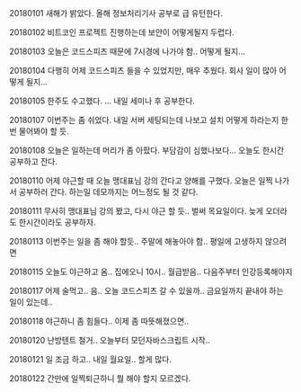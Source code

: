 20180101 새해가 밝았다. 올해 정보처리기사 공부로 급 유턴한다.  

20180102 비트코인 프로젝트 진행하는데 보안이 어떻게될지 두렵다.  

20180103 오늘은 코드스피츠 때문에 7시경에 나가야 함.. 어떻게 될지...  

20180104 다행히 어제 코드스피츠 들을 수 있었지만, 매우 추웠다. 회사 일이 많아 어떻게 될지...  

20180105 한주도 수고했다. ... 내일 세미나 후 공부한다.  

20180107 이번주는 좀 쉬었다. 내일 서버 세팅되는데 나보고 설치 어떻게 하라는지 한번 물어봐야 할 듯.

20180108 오늘은 일하는데 머리가 좀 아팠다. 부담감이 심했나보다... 오늘도 한시간 공부하고 잔다.  

20180110 어제 야근할 때 오늘 맹대표님 강의 간다고 양해를 구했다. 오늘은 일찍 나가서 공부하러 간다. 하는일 데모까지는 어느정도 될 것 같다.  

20180111 무사히 맹대표님 강의 봤고, 다시 야근 할 듯.. 벌써 목요일이다. 늦게 오더라도 한시간이라도 공부하자.  

20180113 이번주는 일을 좀 해야 할듯.. 주말에 해놓아야 함.. 평일에 고생하지 않으려면

20180115 오늘도 야근하고 옴.. 집에오니 10시.. 월급받음.. 다음주부터 인강등록해야지

20180117 어제 술먹고.. 음.. 오늘 코드스피츠 갈 수 있을까.. 금요일까지 끝내야 하는 일이 있는데..

20180118 야근하니 좀 힘들다.. 이제 좀 따뜻해졌으면..

20180120 난방텐트 철거.. 오늘부터 모던자바스크립트 시작..   

20180121 일 조금 하고.. 내일 월요일.. 할게 많다.  

20180122 간만에 일찍퇴근하니 뭘 해야 할지 모르겠다.  

